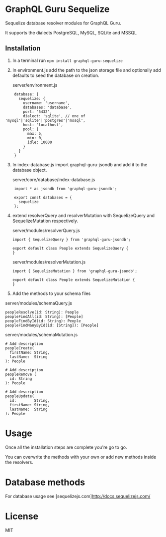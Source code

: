 # GraphQL Guru Sequelize
Sequelize database resolver modules for GraphQL Guru.

It supports the dialects PostgreSQL, MySQL, SQLite and MSSQL 


## Installation
1) In a terminal run `npm install graphql-guru-sequelize`

2) In environment.js add the path to the json storage file and optionally add defaults to seed the database on creation.

    server/environment.js
```
    database: {
      sequelize: {
        username: 'username',
        databases: 'database',
        port: '5432',
        dialect: 'sqlite', // one of 'mysql'|'sqlite'|'postgres'|'mssql',
        host: 'localhost',
        pool: {
          max: 5,
          min: 0,
          idle: 10000
        }
      }
    }
```

3) In index-database.js import graphql-guru-jsondb and add it to the database object.

    server/core/database/index-database.js
```
    import * as jsondb from 'graphql-guru-jsondb';

    export const databases = {
      sequelize
    };

```

4) extend resolverQuery and resolverMutation with SequelizeQuery and SequelizeMutation respectively.

    server/modules/resolverQuery.js
    ```
    import { SequelizeQuery } from 'graphql-guru-jsondb';

    export default class People extends SequelizeQuery {
    }
    ```

    server/modules/resolverMutation.js
    ```
    import { SequelizeMutation } from 'graphql-guru-jsondb';

    export default class People extends SequelizeMutation {
    }
    ```
5) Add the methods to your schema files

server/modules/schemaQuery.js
```
peopleResolve(id: String): People
peopleFindAll(id: String): [People]
peopleFindById(id: String): People
peopleFindManyById(id: [String]): [People]
```

server/modules/schemaMutation.js
```
# Add description
peopleCreate(
  firstName: String,
  lastName:  String
): People

# Add description
peopleRemove (
  id: String
): People

# Add description
peopleUpdate(
  id:        String,
  firstName: String,
  lastName:  String
): People
```

# Usage
Once all the installation steps are complete you're go to go.

You can overwrite the methods with your own or add new methods inside the resolvers.

# Database methods
For database usage see [sequelizejs.com]http://docs.sequelizejs.com/

# License
MIT
